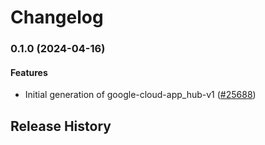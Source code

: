 # Changelog

### 0.1.0 (2024-04-16)

#### Features

* Initial generation of google-cloud-app_hub-v1 ([#25688](https://github.com/googleapis/google-cloud-ruby/issues/25688)) 

## Release History
